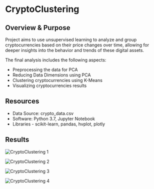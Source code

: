 # CryptoClustering

## Overview & Purpose
Project aims to use unsupervised learning to analyze and group cryptocurrencies based on their price changes over time, allowing for deeper insights into the behavior and trends of these digital assets.

The final analysis includes the following aspects:

- Preprocessing the data for PCA
- Reducing Data Dimensions using PCA
- Clustering cryptocurrencies using K-Means
- Visualizing cryptocurrencies results


## Resources
- Data Source: crypto_data.csv
- Software: Python 3.7, Jupyter Notebook
- Libraries - scikit-learn, pandas, hvplot, plotly

## Results


![CryptoClustering 1](https://user-images.githubusercontent.com/24644072/226231039-324324b1-f941-4629-8bf8-2f970c34ed0b.PNG)


![CryptoClustering 2](https://user-images.githubusercontent.com/24644072/226231046-38b1fef3-c74c-4478-9eb0-5d73bd749598.PNG)


![CryptoClustering 3](https://user-images.githubusercontent.com/24644072/226231058-fb6878de-924a-46a8-af06-7e90ba2a9631.png)


![CryptoClustering 4](https://user-images.githubusercontent.com/24644072/226231064-0212e9bd-3943-443a-9250-528adf50fc34.png)
